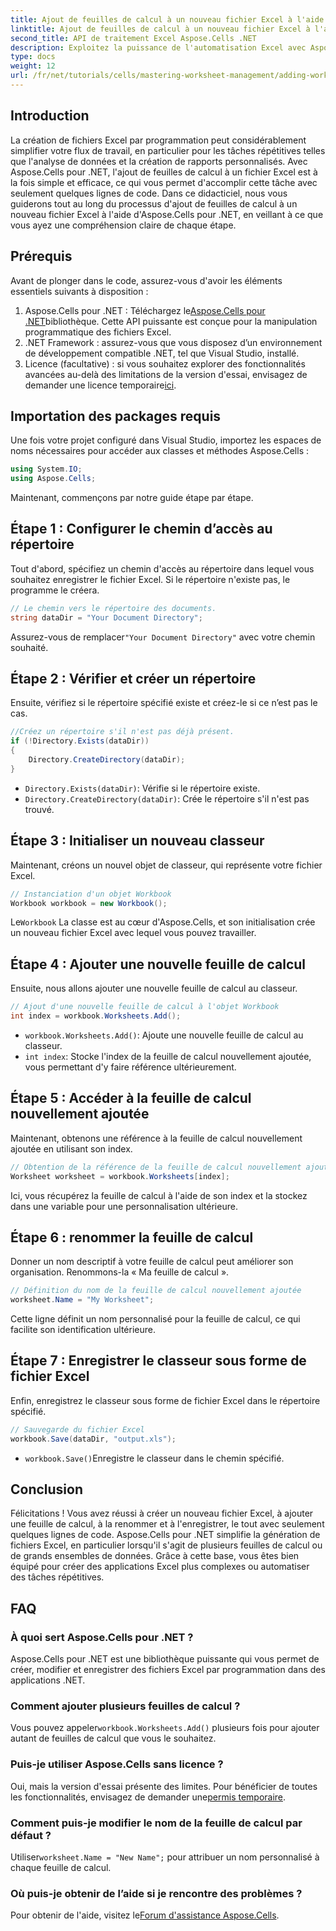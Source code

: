 ```yaml
---
title: Ajout de feuilles de calcul à un nouveau fichier Excel à l'aide d'Aspose.Cells
linktitle: Ajout de feuilles de calcul à un nouveau fichier Excel à l'aide d'Aspose.Cells
second_title: API de traitement Excel Aspose.Cells .NET
description: Exploitez la puissance de l'automatisation Excel avec Aspose.Cells pour .NET. Ce didacticiel étape par étape vous guide dans la création de fichiers Excel par programmation, l'ajout et le changement de nom des feuilles de calcul et l'enregistrement de votre travail sans effort.
type: docs
weight: 12
url: /fr/net/tutorials/cells/mastering-worksheet-management/adding-worksheets-to-new-excel-file/
---
```

## Introduction

La création de fichiers Excel par programmation peut considérablement simplifier votre flux de travail, en particulier pour les tâches répétitives telles que l'analyse de données et la création de rapports personnalisés. Avec Aspose.Cells pour .NET, l'ajout de feuilles de calcul à un fichier Excel est à la fois simple et efficace, ce qui vous permet d'accomplir cette tâche avec seulement quelques lignes de code. Dans ce didacticiel, nous vous guiderons tout au long du processus d'ajout de feuilles de calcul à un nouveau fichier Excel à l'aide d'Aspose.Cells pour .NET, en veillant à ce que vous ayez une compréhension claire de chaque étape.

## Prérequis

Avant de plonger dans le code, assurez-vous d'avoir les éléments essentiels suivants à disposition :

1.  Aspose.Cells pour .NET : Téléchargez le[Aspose.Cells pour .NET](https://releases.aspose.com/cells/net/)bibliothèque. Cette API puissante est conçue pour la manipulation programmatique des fichiers Excel.
2. .NET Framework : assurez-vous que vous disposez d’un environnement de développement compatible .NET, tel que Visual Studio, installé.
3.  Licence (facultative) : si vous souhaitez explorer des fonctionnalités avancées au-delà des limitations de la version d'essai, envisagez de demander une licence temporaire[ici](https://purchase.aspose.com/temporary-license/).

## Importation des packages requis

Une fois votre projet configuré dans Visual Studio, importez les espaces de noms nécessaires pour accéder aux classes et méthodes Aspose.Cells :

```csharp
using System.IO;
using Aspose.Cells;
```

Maintenant, commençons par notre guide étape par étape.

## Étape 1 : Configurer le chemin d’accès au répertoire

Tout d'abord, spécifiez un chemin d'accès au répertoire dans lequel vous souhaitez enregistrer le fichier Excel. Si le répertoire n'existe pas, le programme le créera.

```csharp
// Le chemin vers le répertoire des documents.
string dataDir = "Your Document Directory";
```

 Assurez-vous de remplacer`"Your Document Directory"` avec votre chemin souhaité.

## Étape 2 : Vérifier et créer un répertoire

Ensuite, vérifiez si le répertoire spécifié existe et créez-le si ce n’est pas le cas.

```csharp
//Créez un répertoire s'il n'est pas déjà présent.
if (!Directory.Exists(dataDir))
{
    Directory.CreateDirectory(dataDir);
}
```

- `Directory.Exists(dataDir)`: Vérifie si le répertoire existe.
- `Directory.CreateDirectory(dataDir)`: Crée le répertoire s'il n'est pas trouvé.

## Étape 3 : Initialiser un nouveau classeur

Maintenant, créons un nouvel objet de classeur, qui représente votre fichier Excel.

```csharp
// Instanciation d'un objet Workbook
Workbook workbook = new Workbook();
```

 Le`Workbook` La classe est au cœur d'Aspose.Cells, et son initialisation crée un nouveau fichier Excel avec lequel vous pouvez travailler.

## Étape 4 : Ajouter une nouvelle feuille de calcul

Ensuite, nous allons ajouter une nouvelle feuille de calcul au classeur.

```csharp
// Ajout d'une nouvelle feuille de calcul à l'objet Workbook
int index = workbook.Worksheets.Add();
```

- `workbook.Worksheets.Add()`: Ajoute une nouvelle feuille de calcul au classeur.
- `int index`: Stocke l'index de la feuille de calcul nouvellement ajoutée, vous permettant d'y faire référence ultérieurement.

## Étape 5 : Accéder à la feuille de calcul nouvellement ajoutée

Maintenant, obtenons une référence à la feuille de calcul nouvellement ajoutée en utilisant son index.

```csharp
// Obtention de la référence de la feuille de calcul nouvellement ajoutée
Worksheet worksheet = workbook.Worksheets[index];
```

Ici, vous récupérez la feuille de calcul à l'aide de son index et la stockez dans une variable pour une personnalisation ultérieure.

## Étape 6 : renommer la feuille de calcul

Donner un nom descriptif à votre feuille de calcul peut améliorer son organisation. Renommons-la « Ma feuille de calcul ».

```csharp
// Définition du nom de la feuille de calcul nouvellement ajoutée
worksheet.Name = "My Worksheet";
```

Cette ligne définit un nom personnalisé pour la feuille de calcul, ce qui facilite son identification ultérieure.

## Étape 7 : Enregistrer le classeur sous forme de fichier Excel

Enfin, enregistrez le classeur sous forme de fichier Excel dans le répertoire spécifié.

```csharp
// Sauvegarde du fichier Excel
workbook.Save(dataDir, "output.xls");
```

- `workbook.Save()`Enregistre le classeur dans le chemin spécifié.

## Conclusion

Félicitations ! Vous avez réussi à créer un nouveau fichier Excel, à ajouter une feuille de calcul, à la renommer et à l'enregistrer, le tout avec seulement quelques lignes de code. Aspose.Cells pour .NET simplifie la génération de fichiers Excel, en particulier lorsqu'il s'agit de plusieurs feuilles de calcul ou de grands ensembles de données. Grâce à cette base, vous êtes bien équipé pour créer des applications Excel plus complexes ou automatiser des tâches répétitives.

## FAQ

### À quoi sert Aspose.Cells pour .NET ?
Aspose.Cells pour .NET est une bibliothèque puissante qui vous permet de créer, modifier et enregistrer des fichiers Excel par programmation dans des applications .NET.

### Comment ajouter plusieurs feuilles de calcul ?
 Vous pouvez appeler`workbook.Worksheets.Add()` plusieurs fois pour ajouter autant de feuilles de calcul que vous le souhaitez.

### Puis-je utiliser Aspose.Cells sans licence ?
 Oui, mais la version d'essai présente des limites. Pour bénéficier de toutes les fonctionnalités, envisagez de demander une[permis temporaire](https://purchase.aspose.com/temporary-license/).

### Comment puis-je modifier le nom de la feuille de calcul par défaut ?
 Utiliser`worksheet.Name = "New Name";` pour attribuer un nom personnalisé à chaque feuille de calcul.

### Où puis-je obtenir de l’aide si je rencontre des problèmes ?
Pour obtenir de l'aide, visitez le[Forum d'assistance Aspose.Cells](https://forum.aspose.com/c/cells/9).